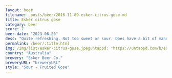 ```yaml
---
layout: beer
filename: _posts/beer/2016-11-09-esker-citrus-gose.md
title: Esker citrus gose
category: beer
score: 7
beer-date: "2023-08-26"
desc: "Quite refreshing. Not too sweet or sour. Does have a bit of mandarin coming through. A little bit too harsh"
permalink: /beer/:title.html
img: /img/list/esker-citrus-gose.jpeguntappd: "https://untappd.com/b/esker-beer-co--esker-beer-co--citrus-gose/5061259"
country: "Australia"
brewery: "Esker Beer Co."
breweryURL: "breweryURL"
style: "Sour - Fruited Gose"
---
```

